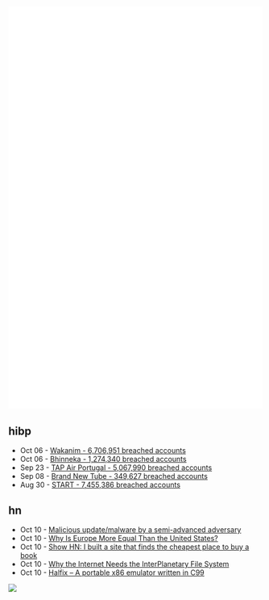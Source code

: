 ![Metrics](https://raw.githubusercontent.com/phixion/phixion/master/metrics.svg)

## hibp

<!--
for https://github.com/phixion/phixion/blob/main/.github/workflows/feeds.yml
-->
<!--START_SECTION:haveibeenpwnd-->
- Oct 06 - [Wakanim - 6,706,951 breached accounts](https://haveibeenpwned.com/PwnedWebsites#Wakanim)
- Oct 06 - [Bhinneka - 1,274,340 breached accounts](https://haveibeenpwned.com/PwnedWebsites#Bhinneka)
- Sep 23 - [TAP Air Portugal - 5,067,990 breached accounts](https://haveibeenpwned.com/PwnedWebsites#TAPAirPortugal)
- Sep 08 - [Brand New Tube - 349,627 breached accounts](https://haveibeenpwned.com/PwnedWebsites#BrandNewTube)
- Aug 30 - [START - 7,455,386 breached accounts](https://haveibeenpwned.com/PwnedWebsites#Start)
<!--END_SECTION:haveibeenpwnd-->

## hn

<!--
for https://github.com/phixion/phixion/blob/main/.github/workflows/feeds.yml
-->
<!--START_SECTION:hn-->
- Oct 10 - [Malicious update/malware by a semi-advanced adversary](https://axelp.io/UltimateUpdate)
- Oct 10 - [Why Is Europe More Equal Than the United States?](https://www.aeaweb.org/articles?id=10.1257/app.20200703)
- Oct 10 - [Show HN: I built a site that finds the cheapest place to buy a book](https://www.pagesonpages.com/)
- Oct 10 - [Why the Internet Needs the InterPlanetary File System](https://spectrum.ieee.org/peer-to-peer-network)
- Oct 10 - [Halfix – A portable x86 emulator written in C99](https://github.com/nepx/halfix)
<!--END_SECTION:hn-->

<!--
for https://yhype.me
-->
![](https://hit.yhype.me/github/profile?user_id=13013670)
